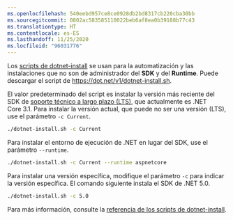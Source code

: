 ```yaml
---
ms.openlocfilehash: 540eebd957ce8ce0928db2bd8317cb220cba30bb
ms.sourcegitcommit: 0802ac583585110022beb6af8ea0b39188b77c43
ms.translationtype: HT
ms.contentlocale: es-ES
ms.lasthandoff: 11/25/2020
ms.locfileid: "96031776"
---
```


Los [scripts de dotnet-install](../../tools/dotnet-install-script.md) se usan para la automatización y las instalaciones que no son de administrador del **SDK** y del **Runtime**. Puede descargar el script de <https://dot.net/v1/dotnet-install.sh>.

El valor predeterminado del script es instalar la versión más reciente del SDK de [soporte técnico a largo plazo (LTS)](https://dotnet.microsoft.com/platform/support/policy/dotnet-core), que actualmente es .NET Core 3.1. Para instalar la versión actual, que puede no ser una versión (LTS), use el parámetro `-c Current`.

```bash
./dotnet-install.sh -c Current
```

Para instalar el entorno de ejecución de .NET en lugar del SDK, use el parámetro `--runtime`.

```bash
./dotnet-install.sh -c Current --runtime aspnetcore
```

Para instalar una versión específica, modifique el parámetro `-c` para indicar la versión específica. El comando siguiente instala el SDK de .NET 5.0.

```bash
./dotnet-install.sh -c 5.0
```

Para más información, consulte la [referencia de los scripts de dotnet-install](../../tools/dotnet-install-script.md).
